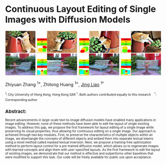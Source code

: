 # Continuous Layout Editing of Single Images with Diffusion Models

![alt text](figures/teaser.jpg)

Zhiyuan Zhang $^{1*}$, Zhitong Huang $^{1*}$, [Jing Liao](https://liaojing.github.io/html/) $^{1\dagger}$

<font size="1"> $^1$: City University of Hong Kong, Hong Kong SAR
<font size="1"> $^*$: Both authors contributed equally to this research &nbsp;&nbsp; $^\dagger$: Corresponding author </font>

## Abstract:
Recent advancements in large-scale text-to-image diffusion models have enabled many applications in image editing. However, none of these methods have been able to edit the layout of single existing images. To address this gap, we propose the first framework for layout editing of a single image while preserving its visual properties, thus allowing for continuous editing on a single image. Our approach is achieved through two key modules. First, to preserve the characteristics of multiple objects within an image, we disentangle the concepts of different objects and embed them into separate textual tokens using a novel method called masked textual inversion. Next, we propose a training-free optimization method to perform layout control for a pre-trained diffusion model, which allows us to regenerate images with learned concepts and align them with user-specified layouts. As the first framework to edit the layout of existing images, we demonstrate that our method is effective and outperforms other baselines that were modified to support this task. Our code will be freely available for public use upon acceptance.
